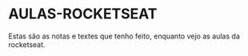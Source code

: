 # AULAS-ROCKETSEAT
 Estas são as notas e textes que tenho feito, enquanto vejo as aulas da rocketseat.

